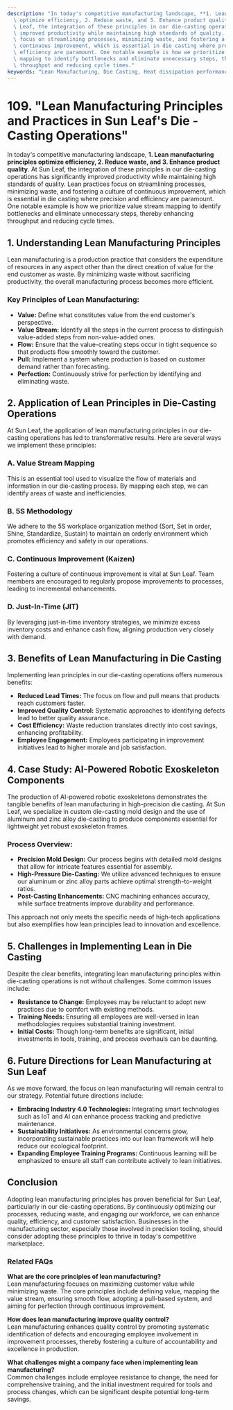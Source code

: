 ```yaml
---
description: "In today's competitive manufacturing landscape, **1. Lean manufacturing principles\
  \ optimize efficiency, 2. Reduce waste, and 3. Enhance product quality**. At Sun\
  \ Leaf, the integration of these principles in our die-casting operations has significantly\
  \ improved productivity while maintaining high standards of quality. Lean practices\
  \ focus on streamlining processes, minimizing waste, and fostering a culture of\
  \ continuous improvement, which is essential in die casting where precision and\
  \ efficiency are paramount. One notable example is how we prioritize value stream\
  \ mapping to identify bottlenecks and eliminate unnecessary steps, thereby enhancing\
  \ throughput and reducing cycle times."
keywords: "Lean Manufacturing, Die Casting, Heat dissipation performance, Die casting process"
---
```

# 109. "Lean Manufacturing Principles and Practices in Sun Leaf's Die - Casting Operations"

In today's competitive manufacturing landscape, **1. Lean manufacturing principles optimize efficiency, 2. Reduce waste, and 3. Enhance product quality**. At Sun Leaf, the integration of these principles in our die-casting operations has significantly improved productivity while maintaining high standards of quality. Lean practices focus on streamlining processes, minimizing waste, and fostering a culture of continuous improvement, which is essential in die casting where precision and efficiency are paramount. One notable example is how we prioritize value stream mapping to identify bottlenecks and eliminate unnecessary steps, thereby enhancing throughput and reducing cycle times.

## **1. Understanding Lean Manufacturing Principles**

Lean manufacturing is a production practice that considers the expenditure of resources in any aspect other than the direct creation of value for the end customer as waste. By minimizing waste without sacrificing productivity, the overall manufacturing process becomes more efficient. 

### **Key Principles of Lean Manufacturing:**

- **Value:** Define what constitutes value from the end customer's perspective.
- **Value Stream:** Identify all the steps in the current process to distinguish value-added steps from non-value-added ones.
- **Flow:** Ensure that the value-creating steps occur in tight sequence so that products flow smoothly toward the customer.
- **Pull:** Implement a system where production is based on customer demand rather than forecasting.
- **Perfection:** Continuously strive for perfection by identifying and eliminating waste.

## **2. Application of Lean Principles in Die-Casting Operations**

At Sun Leaf, the application of lean manufacturing principles in our die-casting operations has led to transformative results. Here are several ways we implement these principles:

### **A. Value Stream Mapping**

This is an essential tool used to visualize the flow of materials and information in our die-casting process. By mapping each step, we can identify areas of waste and inefficiencies.

### **B. 5S Methodology**

We adhere to the 5S workplace organization method (Sort, Set in order, Shine, Standardize, Sustain) to maintain an orderly environment which promotes efficiency and safety in our operations.

### **C. Continuous Improvement (Kaizen)**

Fostering a culture of continuous improvement is vital at Sun Leaf. Team members are encouraged to regularly propose improvements to processes, leading to incremental enhancements.

### **D. Just-In-Time (JIT)**

By leveraging just-in-time inventory strategies, we minimize excess inventory costs and enhance cash flow, aligning production very closely with demand.

## **3. Benefits of Lean Manufacturing in Die Casting**

Implementing lean principles in our die-casting operations offers numerous benefits:

- **Reduced Lead Times:** The focus on flow and pull means that products reach customers faster.
- **Improved Quality Control:** Systematic approaches to identifying defects lead to better quality assurance.
- **Cost Efficiency:** Waste reduction translates directly into cost savings, enhancing profitability.
- **Employee Engagement:** Employees participating in improvement initiatives lead to higher morale and job satisfaction.

## **4. Case Study: AI-Powered Robotic Exoskeleton Components**

The production of AI-powered robotic exoskeletons demonstrates the tangible benefits of lean manufacturing in high-precision die casting. At Sun Leaf, we specialize in custom die-casting mold design and the use of aluminum and zinc alloy die-casting to produce components essential for lightweight yet robust exoskeleton frames.

### **Process Overview:**

- **Precision Mold Design:** Our process begins with detailed mold designs that allow for intricate features essential for assembly.
- **High-Pressure Die-Casting:** We utilize advanced techniques to ensure our aluminum or zinc alloy parts achieve optimal strength-to-weight ratios.
- **Post-Casting Enhancements:** CNC machining enhances accuracy, while surface treatments improve durability and performance.

This approach not only meets the specific needs of high-tech applications but also exemplifies how lean principles lead to innovation and excellence.

## **5. Challenges in Implementing Lean in Die Casting**

Despite the clear benefits, integrating lean manufacturing principles within die-casting operations is not without challenges. Some common issues include:

- **Resistance to Change:** Employees may be reluctant to adopt new practices due to comfort with existing methods.
- **Training Needs:** Ensuring all employees are well-versed in lean methodologies requires substantial training investment.
- **Initial Costs:** Though long-term benefits are significant, initial investments in tools, training, and process overhauls can be daunting.

## **6. Future Directions for Lean Manufacturing at Sun Leaf**

As we move forward, the focus on lean manufacturing will remain central to our strategy. Potential future directions include:

- **Embracing Industry 4.0 Technologies:** Integrating smart technologies such as IoT and AI can enhance process tracking and predictive maintenance.
- **Sustainability Initiatives:** As environmental concerns grow, incorporating sustainable practices into our lean framework will help reduce our ecological footprint.
- **Expanding Employee Training Programs:** Continuous learning will be emphasized to ensure all staff can contribute actively to lean initiatives.

## **Conclusion**

Adopting lean manufacturing principles has proven beneficial for Sun Leaf, particularly in our die-casting operations. By continuously optimizing our processes, reducing waste, and engaging our workforce, we can enhance quality, efficiency, and customer satisfaction. Businesses in the manufacturing sector, especially those involved in precision tooling, should consider adopting these principles to thrive in today's competitive marketplace.

### Related FAQs

**What are the core principles of lean manufacturing?**  
Lean manufacturing focuses on maximizing customer value while minimizing waste. The core principles include defining value, mapping the value stream, ensuring smooth flow, adopting a pull-based system, and aiming for perfection through continuous improvement.

**How does lean manufacturing improve quality control?**  
Lean manufacturing enhances quality control by promoting systematic identification of defects and encouraging employee involvement in improvement processes, thereby fostering a culture of accountability and excellence in production.

**What challenges might a company face when implementing lean manufacturing?**  
Common challenges include employee resistance to change, the need for comprehensive training, and the initial investment required for tools and process changes, which can be significant despite potential long-term savings.
